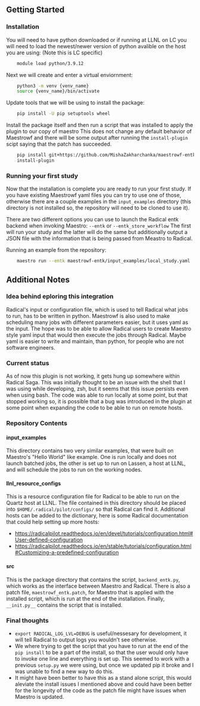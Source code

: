 ## Getting Started
### Installation
You will need to have python downloaded or if running at LLNL on LC you will need to load the newest/newer version of python avalible on the host you are using: (Note this is LC specific)

``` bash
    module load python/3.9.12
```
Next we will create and enter a virtual enviornment:

``` bash
    python3 -m venv {venv_name}
    source {venv_name}/bin/activate
```

Update tools that we will be using to install the package:

``` bash
    pip install -U pip setuptools wheel
```

Install the package itself and then run a script that was installed to apply the plugin to our copy of maestro This does not change any default behavior of Maestrowf and there will be some output after running the `install-plugin` scipt saying that the patch has succeeded.

``` bash
    pip install git+https://github.com/MishaZakharchanka/maestrowf-entk
    install-plugin
```

### Running your first study
Now that the installation is complete you are ready to run your first study. If you have existing Maestrowf yaml files you can try to use one of those, otherwise there are a couple examples in the `input_examples` directory (this directory is not installed so, the repository will need to be cloned to use it).

There are two different options you can use to launch the Radical entk backend when invoking Maestro:
`--entk` or `--entk_store_workflow`
The first will run your study and the latter will do the same but additionally output a JSON file with the information that is being passed from Meastro to Radical.

Running an example from the repository:

``` bash
    maestro run --entk maestrowf-entk/input_examples/local_study.yaml
```

## Additional Notes
### Idea behind eploring this integration
Radical's input or configuration file, which is used to tell Radical what jobs to run, has to be written in python. Maestrowf is also used to make scheduling many jobs with different parameters easier, but it uses yaml as the input. The hope was to be able to allow Radical users to create Maestro style yaml input that would then execute the jobs through Radical. Maybe yaml is easier to write and maintain, than python, for people who are not software engineers.

### Current status
As of now this plugin is not working, it gets hung up somewhere within Radical Saga. This was initially thought to be an issue with the shell that I was using while developing, zsh, but it seems that this issue persists even when using bash. The code was able to run locally at some point, but that stopped working so, it is possible that a bug was introduced in the plugin at some point when expanding the code to be able to run on remote hosts.

### Repository Contents
#### input_examples
This directory contains two very similar examples, that were built on Maestro's "Hello World" like example. One is run locally and does not launch batched jobs, the other is set up to run on Lassen, a host at LLNL, and will schedule the jobs to run on the working nodes.

#### llnl_resource_configs
This is a resource configuration file for Radical to be able to run on the Quartz host at LLNL. The file contained in this directory should be placed into `$HOME/.radical/pilot/configs/` so that Radical can find it. Additional hosts can be added to the dictionary, here is some Radical documentation that could help setting up more hosts:
* https://radicalpilot.readthedocs.io/en/devel/tutorials/configuration.html#User-defined-configuration
* https://radicalpilot.readthedocs.io/en/stable/tutorials/configuration.html#Customizing-a-predefined-configuration

#### src
This is the package directory that contains the script, `backend_entk.py`, which works as the interface between Maestro and Radical. There is also a patch file, `maestrowf_entk.patch`, for Maestro that is applied with the installed script, which is run at the end of the installation. Finally, `__init.py__` contains the script that is installed.

### Final thoughts
* `export RADICAL_LOG_LVL=DEBUG` is useful/nessesary for development, it will tell Radical to output logs you wouldn't see otherwise.
* We where trying to get the script that you have to run at the end of the `pip install` to be a part of the install, so that the user would only have to invoke one line and everything is set up. This seemed to work with a previous `setup.py` we were using, but once we updated pip it broke and I was unable to find a new way to do this.
* It might have been better to have this as a stand alone script, this would aleviate the install issues I mentioned above and could have been better for the longevity of the code as the patch file might have issues when Maestro is updated.